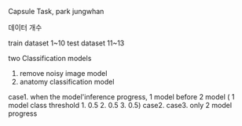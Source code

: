 Capsule Task, park jungwhan

데이터 개수 

train dataset 1~10
test dataset 11~13 

two Classification models

1. remove noisy image model 
2. anatomy classification model 

case1. when the model'inference progress, 1 model before 2 model ( 1 model class threshold 1. 0.5 2. 0.5 3. 0.5)
case2. 
case3. only 2 model progress 